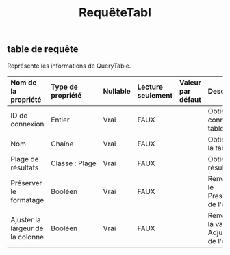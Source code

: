 ﻿---
title: RequêteTabl
second_title: Aspose.Cells Cloud Documen
type: docs
url: /fr/specification/model/querytable/
description: "Aspose.Cells Spécification du modèle cloud : QueryTable. Gérez sans effort Excel et d'autres feuilles de calcul avec des fonctionnalités telles que l'ouverture, la génération, l'édition, le fractionnement, la fusion, la comparaison et la conversion."
kwords: Excel, Office, feuille de calcul, Cloud REST API, QueryTable
weight: 50
---
## **table de requête**

 Représente les informations de QueryTable.

| Nom de la propriété| Type de propriété| Nullable| Lecture seulement| Valeur par défaut| Description|
|:- |:- |:- |:- |:- |:- |
| ID de connexion| Entier| Vrai| FAUX|| Obtient l'ID de connexion de la table de requête.|
| Nom| Chaîne| Vrai| FAUX|| Obtient le nom de la table de requête.|
| Plage de résultats| Classe : Plage| Vrai| FAUX|| Obtient la plage du résultat.|
| Préserver le formatage| Booléen| Vrai| FAUX|| Renvoie ou définit le PreserveFormatting de l'objet.|
| Ajuster la largeur de la colonne| Booléen| Vrai| FAUX|| Renvoie ou définit la valeur AdjustColumnWidth de l'objet.|

